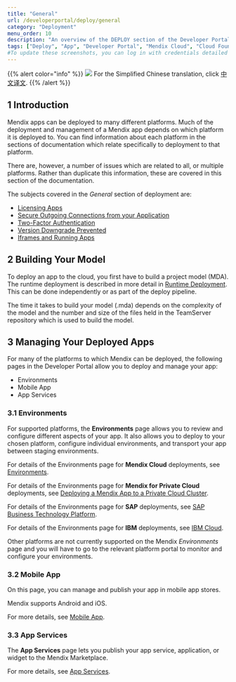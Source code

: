 ```yaml
---
title: "General"
url: /developerportal/deploy/general
category: "Deployment"
menu_order: 10
description: "An overview of the DEPLOY section of the Developer Portal"
tags: ["Deploy", "App", "Developer Portal", "Mendix Cloud", "Cloud Foundry", "Azure", "Docker", "IBM", "SAP", "On-premises", "Kubernetes"]
#To update these screenshots, you can log in with credentials detailed in How to Update Screenshots Using Team Apps.
---
```


{{% alert color="info" %}}
<img src="/attachments/china.png" style="display: inline-block; margin: 0" /> For the Simplified Chinese translation, click [中文译文](https://cdn.mendix.tencent-cloud.com/documentation/developerportal/general.pdf).
{{% /alert %}}

## 1 Introduction

Mendix apps can be deployed to many different platforms. Much of the deployment and management of a Mendix app depends on which platform it is deployed to. You can find information about each platform in the sections of documentation which relate specifically to deployment to that platform.

There are, however, a number of issues which are related to all, or multiple platforms. Rather than duplicate this information, these are covered in this section of the documentation.

The subjects covered in the *General* section of deployment are:

* [Licensing Apps](licensing-apps-outside-mxcloud)
* [Secure Outgoing Connections from your Application](securing-outgoing-connections-from-your-application)
* [Two-Factor Authentication](two-factor-authentication)
* [Version Downgrade Prevented](version-downgrade-prevention)
* [Iframes and Running Apps](running-in-iframe)

## 2 Building Your Model

To deploy an app to the cloud, you first have to build a project model (MDA). The runtime deployment is described in more detail in [Runtime Deployment](/refguide/runtime-deployment). This can be done independently or as part of the deploy pipeline.

The time it takes to build your model (.mda) depends on the complexity of the model and the number and size of the files held in the TeamServer repository which is used to build the model.

## 3 Managing Your Deployed Apps

For many of the platforms to which Mendix can be deployed, the following pages in the Developer Portal allow you to deploy and manage your app:

* Environments
* Mobile App
* App Services

### 3.1 Environments

For supported platforms, the **Environments** page allows you to review and configure different aspects of your app. It also allows you to deploy to your chosen platform, configure individual environments, and transport your app between staging environments.

For details of the Environments page for **Mendix Cloud** deployments, see [Environments](environments).

For details of the Environments page for **Mendix for Private Cloud** deployments, see [Deploying a Mendix App to a Private Cloud Cluster](private-cloud-deploy#environment-details).

For details of the Environments page for **SAP** deployments, see [SAP Business Technology Platform](sap-cloud-platform#EnvironmentDetails).

For details of the Environments page for **IBM** deployments, see [IBM Cloud](ibm-cloud#EnvironmentDetails).

Other platforms are not currently supported on the Mendix *Environments* page and you will have to go to the relevant platform portal to monitor and configure your environments.
    
### 3.2 Mobile App

On this page, you can manage and publish your app in mobile app stores.

Mendix supports Android and iOS.

For more details, see [Mobile App](mobileapp).  

### 3.3 App Services

The **App Services** page lets you publish your app service, application, or widget to the Mendix Marketplace.

For more details, see [App Services](app-services).  
